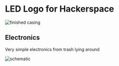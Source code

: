 # LED Logo for Hackerspace

![finished casing](https://forum.hsp.sh/uploads/default/optimized/2X/7/71eec1eccca28536cf282365970d2ff706e8dcf4_2_666x500.jpeg)

## Electronics

Very simple electronics from trash lying around

![schematic](https://forum.hsp.sh/uploads/default/original/2X/d/d27c2bb7c17ec8f84f575305498827814a52f536.png)

